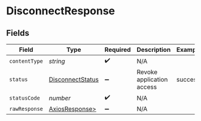 # DisconnectResponse


## Fields

| Field                                                           | Type                                                            | Required                                                        | Description                                                     | Example                                                         |
| --------------------------------------------------------------- | --------------------------------------------------------------- | --------------------------------------------------------------- | --------------------------------------------------------------- | --------------------------------------------------------------- |
| `contentType`                                                   | *string*                                                        | :heavy_check_mark:                                              | N/A                                                             |                                                                 |
| `status`                                                        | [DisconnectStatus](../../models/operations/disconnectstatus.md) | :heavy_minus_sign:                                              | Revoke application access                                       | success                                                         |
| `statusCode`                                                    | *number*                                                        | :heavy_check_mark:                                              | N/A                                                             |                                                                 |
| `rawResponse`                                                   | [AxiosResponse>](https://axios-http.com/docs/res_schema)        | :heavy_minus_sign:                                              | N/A                                                             |                                                                 |